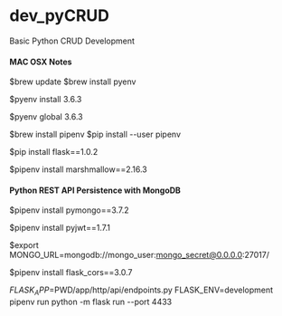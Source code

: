 # dev_pyCRUD
Basic Python CRUD Development

#### MAC OSX Notes

$brew update
$brew install pyenv

$pyenv install 3.6.3

$pyenv global 3.6.3


$brew install pipenv
$pip install --user pipenv

$pip install flask==1.0.2

$pipenv install marshmallow==2.16.3

#### Python REST API Persistence with MongoDB

$pipenv install pymongo==3.7.2

$pipenv install pyjwt==1.7.1

$export MONGO_URL=mongodb://mongo_user:mongo_secret@0.0.0.0:27017/

$pipenv install flask_cors==3.0.7

$FLASK_APP=$PWD/app/http/api/endpoints.py FLASK_ENV=development pipenv run python -m flask run --port 4433
